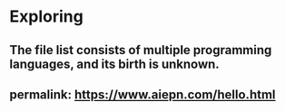 # Exploring
The file list consists of multiple programming languages, and its birth is unknown.
---
permalink: https://www.aiepn.com/hello.html
---
